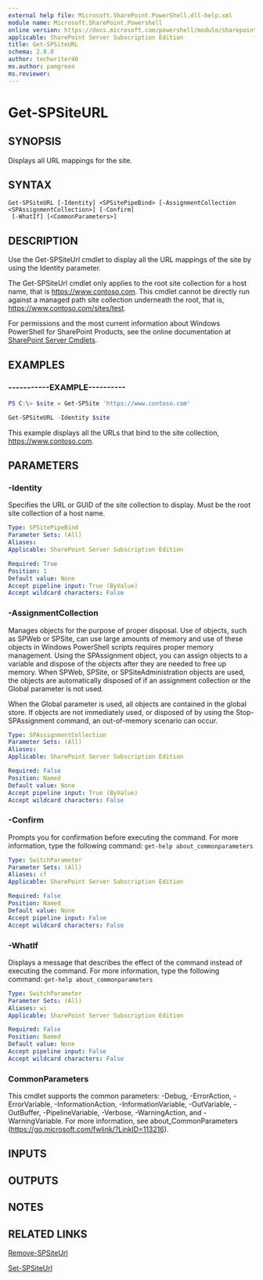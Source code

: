 ```yaml
---
external help file: Microsoft.SharePoint.PowerShell.dll-help.xml
module name: Microsoft.SharePoint.Powershell
online version: https://docs.microsoft.com/powershell/module/sharepoint-server/get-spsiteurl
applicable: SharePoint Server Subscription Edition
title: Get-SPSiteURL
schema: 2.0.0
author: techwriter40
ms.author: pamgreen
ms.reviewer:
---
```


# Get-SPSiteURL

## SYNOPSIS

Displays all URL mappings for the site.



## SYNTAX

```
Get-SPSiteURL [-Identity] <SPSitePipeBind> [-AssignmentCollection <SPAssignmentCollection>] [-Confirm]
 [-WhatIf] [<CommonParameters>]
```

## DESCRIPTION
Use the Get-SPSiteUrl cmdlet to display all the URL mappings of the site by using the Identity parameter.

The Get-SPSiteUrl cmdlet only applies to the root site collection for a host name, that is https://www.contoso.com.
This cmdlet cannot be directly run against a managed path site collection underneath the root, that is, https://www.contoso.com/sites/test.

For permissions and the most current information about Windows PowerShell for SharePoint Products, see the online documentation at [SharePoint Server Cmdlets](https://docs.microsoft.com/powershell/sharepoint/sharepoint-server/sharepoint-server-cmdlets).

## EXAMPLES

### -----------EXAMPLE----------
```powershell
PS C:\> $site = Get-SPSite 'https://www.contoso.com'

Get-SPSiteURL -Identity $site
```

This example displays all the URLs that bind to the site collection, https://www.contoso.com.

## PARAMETERS

### -Identity
Specifies the URL or GUID of the site collection to display.
Must be the root site collection of a host name.

```yaml
Type: SPSitePipeBind
Parameter Sets: (All)
Aliases: 
Applicable: SharePoint Server Subscription Edition

Required: True
Position: 1
Default value: None
Accept pipeline input: True (ByValue)
Accept wildcard characters: False
```

### -AssignmentCollection
Manages objects for the purpose of proper disposal.
Use of objects, such as SPWeb or SPSite, can use large amounts of memory and use of these objects in Windows PowerShell scripts requires proper memory management.
Using the SPAssignment object, you can assign objects to a variable and dispose of the objects after they are needed to free up memory.
When SPWeb, SPSite, or SPSiteAdministration objects are used, the objects are automatically disposed of if an assignment collection or the Global parameter is not used.

When the Global parameter is used, all objects are contained in the global store.
If objects are not immediately used, or disposed of by using the Stop-SPAssignment command, an out-of-memory scenario can occur.

```yaml
Type: SPAssignmentCollection
Parameter Sets: (All)
Aliases: 
Applicable: SharePoint Server Subscription Edition

Required: False
Position: Named
Default value: None
Accept pipeline input: True (ByValue)
Accept wildcard characters: False
```

### -Confirm
Prompts you for confirmation before executing the command.
For more information, type the following command: `get-help about_commonparameters`

```yaml
Type: SwitchParameter
Parameter Sets: (All)
Aliases: cf
Applicable: SharePoint Server Subscription Edition

Required: False
Position: Named
Default value: None
Accept pipeline input: False
Accept wildcard characters: False
```

### -WhatIf
Displays a message that describes the effect of the command instead of executing the command.
For more information, type the following command: `get-help about_commonparameters`

```yaml
Type: SwitchParameter
Parameter Sets: (All)
Aliases: wi
Applicable: SharePoint Server Subscription Edition

Required: False
Position: Named
Default value: None
Accept pipeline input: False
Accept wildcard characters: False
```

### CommonParameters
This cmdlet supports the common parameters: -Debug, -ErrorAction, -ErrorVariable, -InformationAction, -InformationVariable, -OutVariable, -OutBuffer, -PipelineVariable, -Verbose, -WarningAction, and -WarningVariable. For more information, see about_CommonParameters (https://go.microsoft.com/fwlink/?LinkID=113216).

## INPUTS

## OUTPUTS

## NOTES

## RELATED LINKS

[Remove-SPSiteUrl](Remove-SPSiteUrl.md)

[Set-SPSiteUrl](Set-SPSiteUrl.md)

